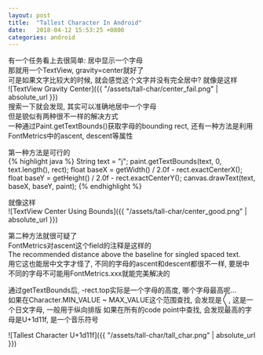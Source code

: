 ```yaml
---
layout: post
title:  "Tallest Character In Android"
date:   2018-04-12 15:53:25 +0800
categories: android
---
```


有一个任务看上去很简单: 居中显示一个字母  
那就用一个TextView, gravity=center就好了  
可是如果文字比较大的时候, 就会感觉这个文字并没有完全居中? 就像是这样  
![TextView Gravity Center]({{ "/assets/tall-char/center_fail.png" | absolute_url }})  
搜索一下就会发现, 其实可以准确地居中一个字母  
但是貌似有两种很不一样的解决方式  
一种通过Paint.getTextBounds()获取字母的bounding rect, 还有一种方法是利用FontMetrics中的ascent, descent等属性  

第一种方法是可行的  
{% highlight java %}
String text = "j";
paint.getTextBounds(text, 0, text.length(), rect);
float baseX = getWidth() / 2.0f - rect.exactCenterX();
float baseY = getHeight() / 2.0f - rect.exactCenterY();
canvas.drawText(text, baseX, baseY, paint);
{% endhighlight %}

就像这样  
![TextView Center Using Bounds]({{ "/assets/tall-char/center_good.png" | absolute_url }})

第二种方法就很可疑了  
FontMetrics对ascent这个field的注释是这样的  
The recommended distance above the baseline for singled spaced text.  
用它这也能居中文字才怪了, 不同的字母的ascent和descent都很不一样, 要居中不同的字母不可能用FontMetrics.xxx就能完美解决的

通过getTextBounds后, -rect.top实际是一个字母的高度, 哪个字母最高呢...  
如果在Character.MIN_VALUE ~ MAX_VALUE这个范围查找, 会发现是〱, 这是一个日文字母, 一般用于纵向排版
如果在所有的code point中查找, 会发现最高的字母是U+1d11f, 是一个音乐符号

![Tallest Character U+1d11f]({{ "/assets/tall-char/tall_char.png" | absolute_url }})

